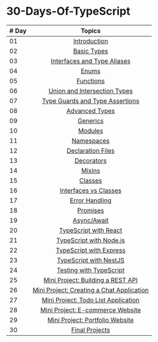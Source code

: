 # 30-Days-Of-TypeScript


| # Day |                                                                  Topics                                                                   |
| ----- | :---------------------------------------------------------------------------------------------------------------------------------------: |
| 01    |                                                           [Introduction](./readMe.md)                                                      |
| 02    |                                             [Basic Types](./02_Day_Basic_types/02_day_basic_types.md)                                      |
| 03    |                                       [Interfaces and Type Aliases](./03_Day_Interfaces/03_day_interfaces.md)                               |
| 04    |                                              [Enums](./04_Day_Enums/04_day_enums.md)                                                       |
| 05    |                                              [Functions](./05_Day_Functions/05_day_functions.md)                                           |
| 06    |                                          [Union and Intersection Types](./06_Day_Union_intersection/06_day_union_intersection.md)           |
| 07    |                                        [Type Guards and Type Assertions](./07_Day_Type_guards/07_day_type_guards.md)                        |
| 08    |                                        [Advanced Types](./08_Day_Advanced_types/08_day_advanced_types.md)                                   |
| 09    |                                            [Generics](./09_Day_Generics/09_day_generics.md)                                                |
| 10    |                                              [Modules](./10_Day_Modules/10_day_modules.md)                                                 |
| 11    |                                           [Namespaces](./11_Day_Namespaces/11_day_namespaces.md)                                           |
| 12    |                                      [Declaration Files](./12_Day_Declaration_files/12_day_declaration_files.md)                            |
| 13    |                                       [Decorators](./13_Day_Decorators/13_day_decorators.md)                                               |
| 14    |                                             [Mixins](./14_Day_Mixins/14_day_mixins.md)                                                     |
| 15    |                                                [Classes](./15_Day_Classes/15_day_classes.md)                                               |
| 16    |                                             [Interfaces vs Classes](./16_Day_Interfaces_vs_classes/16_day_interfaces_vs_classes.md)        |
| 17    |                                   [Error Handling](./17_Day_Error_handling/17_day_error_handling.md)                                       |
| 18    |                                             [Promises](./18_Day_Promises/18_day_promises.md)                                               |
| 19    |                                               [Async/Await](./19_Day_Async_await/19_day_async_await.md)                                    |
| 20    |                                  [TypeScript with React](./20_Day_TypeScript_with_React/20_day_typeScript_with_React.md)                   |
| 21    |                                 [TypeScript with Node.js](./21_Day_TypeScript_with_Node/21_day_typeScript_with_Node.md)                    |
| 22    |                           [TypeScript with Express](./22_Day_TypeScript_with_Express/22_day_typeScript_with_Express.md)                    |
| 23    |                                  [TypeScript with NestJS](./23_Day_TypeScript_with_NestJS/23_day_typeScript_with_NestJS.md)                |
| 24    |                          [Testing with TypeScript](./24_Day_Testing_with_TypeScript/24_day_testing_with_TypeScript.md)                     |
| 25    |       [Mini Project: Building a REST API](./25_Day_Mini_project_REST_API/25_day_mini_project_REST_API.md)                                  |
| 26    | [Mini Project: Creating a Chat Application](./26_Day_Mini_project_chat_app/26_day_mini_project_chat_app.md)                                |
| 27    |        [Mini Project: Todo List Application](./27_Day_Mini_project_todo_list/27_day_mini_project_todo_list.md)                             |
| 28    | [Mini Project: E-commerce Website](./28_Day_Mini_project_ecommerce/28_day_mini_project_ecommerce.md)                                       |
| 29    |    [Mini Project: Portfolio Website](./29_Day_Mini_project_portfolio/29_day_mini_project_portfolio.md)                                     |
| 30    |                      [Final Projects](./30_Day_Final_project/30_day_final_project.md)                                                      |
